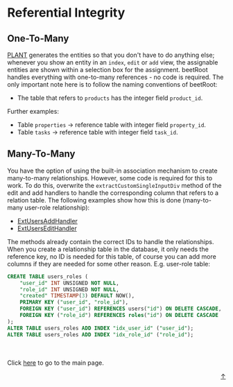 # Referential Integrity

## One-To-Many

[PLANT](plant.md) generates the entities so that you don't have to do anything else; whenever you show an entity in an `index`, `edit` or `add` view, the assignable entities 
are shown within a selection box for the assignment. beetRoot handles everything with one-to-many references - no code is required. The only important note here is to follow the naming conventions of beetRoot:

- The table that refers to `products` has the integer field `product_id`.

Further examples:

- Table `properties` -> reference table with integer field `property_id`.
- Table `tasks` -> reference table with integer field `task_id`.


## Many-To-Many

You have the option of using the built-in association mechanism to create many-to-many relationships. However, some code is required for this to work. To do this, overwrite 
the `extractCustomSingleInputDiv` method of the edit and add handlers to handle the corresponding column that refers to a relation table. The following examples show how this is done
(many-to-many user-role relationship):

- [ExtUsersAddHandler](https://github.com/autumoswitzerland/autumo-beetroot/blob/master/src/main/java/ch/autumo/beetroot/handler/users/ExtUsersAddHandler.java)
- [ExtUsersEditHandler](https://github.com/autumoswitzerland/autumo-beetroot/blob/master/src/main/java/ch/autumo/beetroot/handler/users/ExtUsersEditHandler.java)

The methods already contain the correct IDs to handle the relationships. When you create a relationship table in the database, it only needs the
reference key, no ID is needed for this table, of course you can add more columns if they are needed for some other reason. E.g. user-role table:

```SQL
CREATE TABLE users_roles (
    "user_id" INT UNSIGNED NOT NULL,
    "role_id" INT UNSIGNED NOT NULL,
    "created" TIMESTAMP(3) DEFAULT NOW(),
    PRIMARY KEY ("user_id", "role_id"),
    FOREIGN KEY ("user_id") REFERENCES users("id") ON DELETE CASCADE,
    FOREIGN KEY ("role_id") REFERENCES roles("id") ON DELETE CASCADE
);
ALTER TABLE users_roles ADD INDEX "idx_user_id" ("user_id");
ALTER TABLE users_roles ADD INDEX "idx_role_id" ("role_id");
```


<br>
<br>
Click <a href="../README.md">here</a> to go to the main page.

<p align="right"><a href="#top">&uarr;</a></p>
